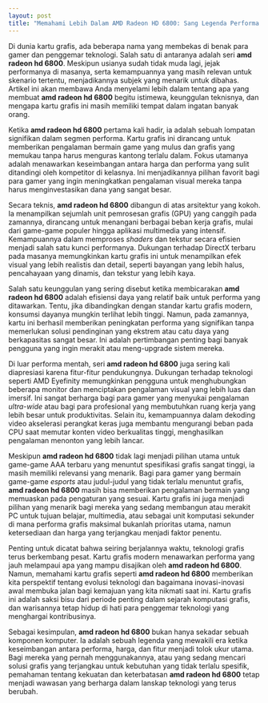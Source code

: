 ```yaml
---
layout: post
title: "Memahami Lebih Dalam AMD Radeon HD 6800: Sang Legenda Performa Grafis"
---
```


Di dunia kartu grafis, ada beberapa nama yang membekas di benak para gamer dan penggemar teknologi. Salah satu di antaranya adalah seri **amd radeon hd 6800**. Meskipun usianya sudah tidak muda lagi, jejak performanya di masanya, serta kemampuannya yang masih relevan untuk skenario tertentu, menjadikannya subjek yang menarik untuk dibahas. Artikel ini akan membawa Anda menyelami lebih dalam tentang apa yang membuat **amd radeon hd 6800** begitu istimewa, keunggulan teknisnya, dan mengapa kartu grafis ini masih memiliki tempat dalam ingatan banyak orang.

Ketika **amd radeon hd 6800** pertama kali hadir, ia adalah sebuah lompatan signifikan dalam segmen performa. Kartu grafis ini dirancang untuk memberikan pengalaman bermain game yang mulus dan grafis yang memukau tanpa harus menguras kantong terlalu dalam. Fokus utamanya adalah menawarkan keseimbangan antara harga dan performa yang sulit ditandingi oleh kompetitor di kelasnya. Ini menjadikannya pilihan favorit bagi para gamer yang ingin meningkatkan pengalaman visual mereka tanpa harus menginvestasikan dana yang sangat besar.

Secara teknis, **amd radeon hd 6800** dibangun di atas arsitektur yang kokoh. Ia menampilkan sejumlah unit pemrosesan grafis (GPU) yang canggih pada zamannya, dirancang untuk menangani berbagai beban kerja grafis, mulai dari game-game populer hingga aplikasi multimedia yang intensif. Kemampuannya dalam memproses *shaders* dan tekstur secara efisien menjadi salah satu kunci performanya. Dukungan terhadap DirectX terbaru pada masanya memungkinkan kartu grafis ini untuk menampilkan efek visual yang lebih realistis dan detail, seperti bayangan yang lebih halus, pencahayaan yang dinamis, dan tekstur yang lebih kaya.

Salah satu keunggulan yang sering disebut ketika membicarakan **amd radeon hd 6800** adalah efisiensi daya yang relatif baik untuk performa yang ditawarkan. Tentu, jika dibandingkan dengan standar kartu grafis modern, konsumsi dayanya mungkin terlihat lebih tinggi. Namun, pada zamannya, kartu ini berhasil memberikan peningkatan performa yang signifikan tanpa memerlukan solusi pendinginan yang ekstrem atau catu daya yang berkapasitas sangat besar. Ini adalah pertimbangan penting bagi banyak pengguna yang ingin merakit atau meng-upgrade sistem mereka.

Di luar performa mentah, seri **amd radeon hd 6800** juga sering kali diapresiasi karena fitur-fitur pendukungnya. Dukungan terhadap teknologi seperti AMD Eyefinity memungkinkan pengguna untuk menghubungkan beberapa monitor dan menciptakan pengalaman visual yang lebih luas dan imersif. Ini sangat berharga bagi para gamer yang menyukai pengalaman *ultra-wide* atau bagi para profesional yang membutuhkan ruang kerja yang lebih besar untuk produktivitas. Selain itu, kemampuannya dalam dekoding video akselerasi perangkat keras juga membantu mengurangi beban pada CPU saat memutar konten video berkualitas tinggi, menghasilkan pengalaman menonton yang lebih lancar.

Meskipun **amd radeon hd 6800** tidak lagi menjadi pilihan utama untuk game-game AAA terbaru yang menuntut spesifikasi grafis sangat tinggi, ia masih memiliki relevansi yang menarik. Bagi para gamer yang bermain game-game *esports* atau judul-judul yang tidak terlalu menuntut grafis, **amd radeon hd 6800** masih bisa memberikan pengalaman bermain yang memuaskan pada pengaturan yang sesuai. Kartu grafis ini juga menjadi pilihan yang menarik bagi mereka yang sedang membangun atau merakit PC untuk tujuan belajar, multimedia, atau sebagai unit komputasi sekunder di mana performa grafis maksimal bukanlah prioritas utama, namun ketersediaan dan harga yang terjangkau menjadi faktor penentu.

Penting untuk dicatat bahwa seiring berjalannya waktu, teknologi grafis terus berkembang pesat. Kartu grafis modern menawarkan performa yang jauh melampaui apa yang mampu disajikan oleh **amd radeon hd 6800**. Namun, memahami kartu grafis seperti **amd radeon hd 6800** memberikan kita perspektif tentang evolusi teknologi dan bagaimana inovasi-inovasi awal membuka jalan bagi kemajuan yang kita nikmati saat ini. Kartu grafis ini adalah saksi bisu dari periode penting dalam sejarah komputasi grafis, dan warisannya tetap hidup di hati para penggemar teknologi yang menghargai kontribusinya.

Sebagai kesimpulan, **amd radeon hd 6800** bukan hanya sekadar sebuah komponen komputer. Ia adalah sebuah legenda yang mewakili era ketika keseimbangan antara performa, harga, dan fitur menjadi tolok ukur utama. Bagi mereka yang pernah menggunakannya, atau yang sedang mencari solusi grafis yang terjangkau untuk kebutuhan yang tidak terlalu spesifik, pemahaman tentang kekuatan dan keterbatasan **amd radeon hd 6800** tetap menjadi wawasan yang berharga dalam lanskap teknologi yang terus berubah.
